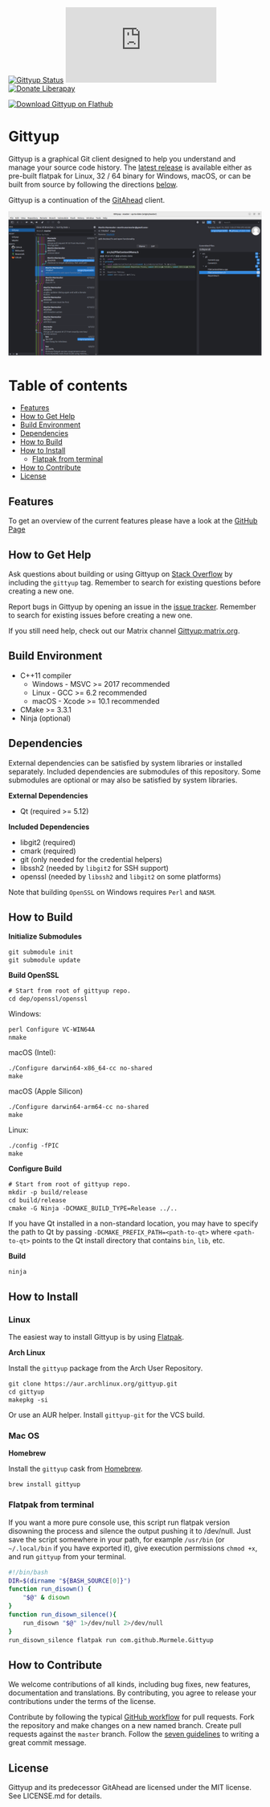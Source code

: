 [![Gittyup Status](https://github.com/Murmele/Gittyup/actions/workflows/build.yml/badge.svg?branch=master)](https://github.com/Murmele/Gittyup/actions/workflows/build.yml)
[![Matrix](https://img.shields.io/matrix/Gittyup:matrix.org?label=Matrix%20Chat)](https://matrix.to/#/#Gittyup:matrix.org)
[![Donate Liberapay](https://liberapay.com/assets/widgets/donate.svg)](https://liberapay.com/Gittyup/donate)

<a href="https://flathub.org/apps/details/com.github.Murmele.Gittyup">
<img
    src="https://flathub.org/assets/badges/flathub-badge-i-en.png"
    alt="Download Gittyup on Flathub"
    width="240px"/>
</a>

Gittyup
==================================

Gittyup is a graphical Git client designed to help you understand and manage your source code history. The [latest release](https://github.com/Murmele/Gittyup/releases/latest)
is available either as pre-built flatpak for Linux, 32 / 64 binary for Windows, macOS,
or can be built from source by following the directions [below](https://github.com/Murmele/Gittyup#how-to-build).

Gittyup is a continuation of the [GitAhead](https://github.com/gitahead/gitahead) client.

![Gittyup](https://raw.githubusercontent.com/Murmele/Gittyup/master/rsrc/screenshots/main_dark_orig.png)

Table of contents
=================
<!--ts-->
   * [Features](#features)
   * [How to Get Help](#how-to-get-help)
   * [Build Environment](#build-environment)
   * [Dependencies](#dependencies)
   * [How to Build](#how-to-build)
   * [How to Install](#how-to-install)
      * [Flatpak from terminal](#flatpak-from-terminal)
   * [How to Contribute](#how-to-contribute)
   * [License](#license)
<!--te-->

Features
---------------
To get an overview of the current features please have a look at the [GitHub Page](https://murmele.github.io/Gittyup/)

How to Get Help
---------------

Ask questions about building or using Gittyup on
[Stack Overflow](http://stackoverflow.com/questions/tagged/gittyup) by
including the `gittyup` tag. Remember to search for existing questions
before creating a new one.

Report bugs in Gittyup by opening an issue in the
[issue tracker](https://github.com/Murmele/gittyup/issues).
Remember to search for existing issues before creating a new one.

If you still need help, check out our Matrix channel
[Gittyup:matrix.org](https://matrix.to/#/#Gittyup:matrix.org).

Build Environment
-----------------

* C++11 compiler
  * Windows - MSVC >= 2017 recommended
  * Linux - GCC >= 6.2 recommended
  * macOS - Xcode >= 10.1 recommended
* CMake >= 3.3.1
* Ninja (optional)

Dependencies
------------

External dependencies can be satisfied by system libraries or installed
separately. Included dependencies are submodules of this repository. Some
submodules are optional or may also be satisfied by system libraries.

**External Dependencies**

* Qt (required >= 5.12)

**Included Dependencies**

* libgit2 (required)
* cmark (required)
* git (only needed for the credential helpers)
* libssh2 (needed by `libgit2` for SSH support)
* openssl (needed by `libssh2` and `libgit2` on some platforms)

Note that building `OpenSSL` on Windows requires `Perl` and `NASM`.

How to Build
------------

**Initialize Submodules**

    git submodule init
    git submodule update

**Build OpenSSL**

    # Start from root of gittyup repo.
    cd dep/openssl/openssl

Windows:

    perl Configure VC-WIN64A
    nmake

macOS (Intel):

    ./Configure darwin64-x86_64-cc no-shared
    make
    
macOS (Apple Silicon)

    ./Configure darwin64-arm64-cc no-shared
    make
    
Linux:

    ./config -fPIC
    make

**Configure Build**

    # Start from root of gittyup repo.
    mkdir -p build/release
    cd build/release
    cmake -G Ninja -DCMAKE_BUILD_TYPE=Release ../..

If you have Qt installed in a non-standard location, you may have to
specify the path to Qt by passing `-DCMAKE_PREFIX_PATH=<path-to-qt>`
where `<path-to-qt>` points to the Qt install directory that contains
`bin`, `lib`, etc.

**Build**

    ninja

How to Install
-----------------
### Linux

The easiest way to install Gittyup is by using [Flatpak](https://flathub.org/apps/details/com.github.Murmele.Gittyup).

**Arch Linux**

Install the `gittyup` package from the Arch User Repository.

	git clone https://aur.archlinux.org/gittyup.git
	cd gittyup
	makepkg -si

Or use an AUR helper.
Install `gittyup-git` for the VCS build.

### Mac OS

**Homebrew**

Install the `gittyup` cask from [Homebrew](https://formulae.brew.sh/cask/gittyup/).

    brew install gittyup

### Flatpak from terminal

If you want a more pure console use, this script run flatpak version disowning the process and silence the output pushing it to /dev/null.
Just save the script somewhere in your path, for example `/usr/bin` (or `~/.local/bin` if you have exported it), give execution permissions `chmod +x`, and run `gittyup` from your terminal.

```bash
#!/bin/bash
DIR=$(dirname "${BASH_SOURCE[0]}")
function run_disown() {
    "$@" & disown
}
function run_disown_silence(){
    run_disown "$@" 1>/dev/null 2>/dev/null
}
run_disown_silence flatpak run com.github.Murmele.Gittyup
```


How to Contribute
-----------------

We welcome contributions of all kinds, including bug fixes, new features,
documentation and translations. By contributing, you agree to release
your contributions under the terms of the license.

Contribute by following the typical
[GitHub workflow](https://docs.github.com/en/get-started/quickstart/github-flow)
for pull requests. Fork the repository and make changes on a new named
branch. Create pull requests against the `master` branch. Follow the
[seven guidelines](https://chris.beams.io/posts/git-commit/) to writing a
great commit message.

License
-------

Gittyup and its predecessor GitAhead are licensed under the MIT license. See LICENSE.md for details.
